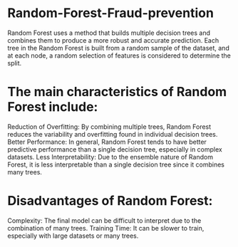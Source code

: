 # Random-Forest-Fraud-prevention

Random Forest uses a method that builds multiple decision trees and combines them to produce a more robust and accurate prediction. Each tree in the Random Forest is built from a random sample of the dataset, and at each node, a random selection of features is considered to determine the split.

# The main characteristics of Random Forest include:

Reduction of Overfitting: By combining multiple trees, Random Forest reduces the variability and overfitting found in individual decision trees.
Better Performance: In general, Random Forest tends to have better predictive performance than a single decision tree, especially in complex datasets.
Less Interpretability: Due to the ensemble nature of Random Forest, it is less interpretable than a single decision tree since it combines many trees.

# Disadvantages of Random Forest:

Complexity: The final model can be difficult to interpret due to the combination of many trees.
Training Time: It can be slower to train, especially with large datasets or many trees.
